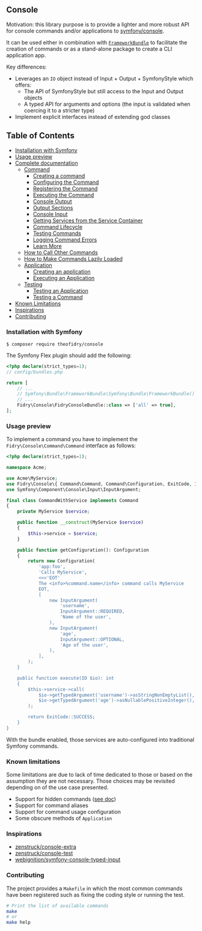 
## Console

Motivation: this library purpose is to provide a lighter and more robust API
for console commands and/or applications to [symfony/console][SymfonyConsole].

It can be used either in combination with [`FrameworkBundle`][FrameworkBundle] to
facilitate the creation of commands or as a stand-alone package to create a CLI
application app.

Key differences:

- Leverages an `IO` object instead of Input + Output + SymfonyStyle which offers:
    - The API of SymfonyStyle but still access to the Input and Output objects
    - A typed API for arguments and options (the input is validated when
      coercing it to a stricter type)
- Implement explicit interfaces instead of extending god classes


## Table of Contents

- [Installation with Symfony](#installation-with-symfony)
- [Usage preview](#usage-preview)
- [Complete documentation](#complete-documentation)
    - [Command](./doc/command.md)
        - [Creating a command](./doc/command.md#creating-a-command)
        - [Configuring the Command](./doc/command.md#configuring-the-command)
        - [Registering the Command](./doc/command.md#registering-the-command)
        - [Executing the Command](./doc/command.md#executing-the-command)
        - [Console Output](./doc/command.md#console-output)
        - [Output Sections](./doc/command.md#output-sections)
        - [Console Input](./doc/command.md#console-input)
        - [Getting Services from the Service Container](./doc/command.md#getting-services-from-the-service-container)
        - [Command Lifecycle](./doc/command.md#command-lifecycle)
        - [Testing Commands](./doc/command.md#testing-commands)
        - [Logging Command Errors](./doc/command.md#logging-command-errors)
        - [Learn More](./doc/command.md#learn-more)
    - [How to Call Other Commands](./doc/call-other-commands.md)
    - [How to Make Commands Lazily Loaded](./doc/lazy-command.md)
    - [Application](./doc/application.md)
        - [Creating an application](./doc/application.md#creating-an-application)
        - [Executing an Application](./doc/application.md#executing-an-application)
    - [Testing](./doc/testing.md)
        - [Testing an Application](./doc/testing.md#testing-an-application)
        - [Testing a Command](./doc/testing.md#testing-a-command)
- [Known Limitations](#known-limitations)
- [Inspirations](#inspirations)
- [Contributing](#contributing)


### Installation with Symfony

```
$ composer require theofidry/console
```

The Symfony Flex plugin should add the following:

```php
<?php declare(strict_types=1);
// config/bundles.php

return [
    // ...
    // Symfony\Bundle\FrameworkBundle\Symfony\Bundle\FrameworkBundle()
    // ...
    Fidry\Console\FidryConsoleBundle::class => ['all' => true],
];

```

### Usage preview

To implement a command you have to implement the `Fidry\Console\Command\Command` interface as
follows:

```php
<?php declare(strict_types=1);

namespace Acme;

use Acme\MyService;
use Fidry\Console\{ Command\Command, Command\Configuration, ExitCode, IO };
use Symfony\Component\Console\Input\InputArgument;

final class CommandWithService implements Command
{
    private MyService $service;

    public function __construct(MyService $service)
    {
        $this->service = $service;
    }

    public function getConfiguration(): Configuration
    {
        return new Configuration(
            'app:foo',
            'Calls MyService',
            <<<'EOT'
            The <info>%command.name</info> command calls MyService
            EOT,
            [
                new InputArgument(
                    'username',
                    InputArgument::REQUIRED,
                    'Name of the user',
                ),
                new InputArgument(
                    'age',
                    InputArgument::OPTIONAL,
                    'Age of the user',
                ),
            ],
        );
    }

    public function execute(IO $io): int
    {
        $this->service->call(
            $io->getTypedArgument('username')->asStringNonEmptyList(),
            $io->getTypedArgument('age')->asNullablePositiveInteger(),
        );

        return ExitCode::SUCCESS;
    }
}
```

With the bundle enabled, those services are auto-configured into traditional Symfony commands.


### Known limitations

Some limitations are due to lack of time dedicated to those or based on
the assumption they are not necessary. Those choices may be revisited depending on
of the use case presented.

- Support for hidden commands ([see doc][hidden-commands])
- Support for command aliases
- Support for command usage configuration
- Some obscure methods of `Application`


### Inspirations

- [zenstruck/console-extra](https://github.com/zenstruck/console-extra)
- [zenstruck/console-test](https://github.com/zenstruck/console-test)
- [webignition/symfony-console-typed-input](https://github.com/webignition/symfony-console-typed-input)


### Contributing

The project provides a `Makefile` in which the most common commands have been
registered such as fixing the coding style or running the test.

```bash
# Print the list of available commands
make
# or
make help
```


[hidden-commands]: https://symfony.com/doc/current/console/hide_commands.html
[FrameworkBundle]: https://github.com/symfony/framework-bundle
[SymfonyConsole]: https://github.com/symfony/console
